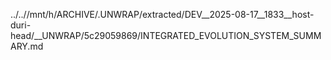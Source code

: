 ../..//mnt/h/ARCHIVE/.UNWRAP/extracted/DEV__2025-08-17__1833__host-duri-head/__UNWRAP/5c29059869/INTEGRATED_EVOLUTION_SYSTEM_SUMMARY.md